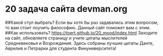 ﻿# 20 задача сайта devman.org
 
##Какой стул выбрать?
 Если вы хотя бы раз задавались этим вопросом, то вам стоит поучить философию. Данный сайт поможет вам с этим.
##Как использовать?
https://toert.github.io/20_mood/index.html
Заходите на сайт, обновляете страницу и учите цитаты мыслителей Средневековья и Возрождения. Здесь собраны лучшие цитаты Данте, Аврелия и Петрарки для студента Финуниверситета!